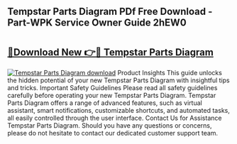 ## Tempstar Parts Diagram PDf Free Download - Part-WPK Service Owner Guide 2hEW0

# <h2><a href="http://dfkyop0.blite.top/?on=Tempstar+Parts+Diagram">🔗Download New 👉🔴 Tempstar Parts Diagram</a></h2>

[![Tempstar Parts Diagram download](https://i.imgur.com/lujVjoI.png)](http://dfkyop0.blite.top/?on=Tempstar+Parts+Diagram)
Product Insights This guide unlocks the hidden potential of your new Tempstar Parts Diagram with insightful tips and tricks. Important Safety Guidelines Please read all safety guidelines carefully before operating your new Tempstar Parts Diagram. Tempstar Parts Diagram offers a range of advanced features, such as virtual assistant, smart notifications, customizable shortcuts, and automated tasks, all easily controlled through the user interface. Contact Us for Assistance Tempstar Parts Diagram. Should you have any questions or concerns, please do not hesitate to contact our dedicated customer support team.
